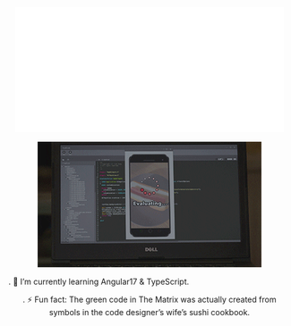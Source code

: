   <p align="center">
  <img src="https://github.com/yarenakin/yarenakin/blob/main/assets/hello.gif" alt="animated" /></p>

  <p align="center">
  <img src= "https://github.com/yarenakin/yarenakin/blob/main/assets/giphy.gif" alt="animated"</p>

. 🌱 I’m currently learning Angular17 & TypeScript.
<p align="center">
. ⚡ Fun fact: The green code in The Matrix was actually created from symbols in the code designer’s wife’s sushi cookbook.

